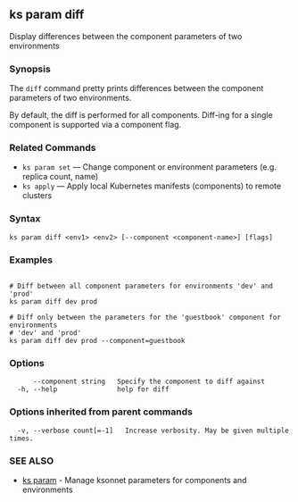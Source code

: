 ## ks param diff

Display differences between the component parameters of two environments

### Synopsis


The `diff` command pretty prints differences between the component parameters
of two environments.

By default, the diff is performed for all components. Diff-ing for a single component
is supported via a component flag.

### Related Commands

* `ks param set` — Change component or environment parameters (e.g. replica count, name)
* `ks apply` — Apply local Kubernetes manifests (components) to remote clusters

### Syntax


```
ks param diff <env1> <env2> [--component <component-name>] [flags]
```

### Examples

```

# Diff between all component parameters for environments 'dev' and 'prod'
ks param diff dev prod

# Diff only between the parameters for the 'guestbook' component for environments
# 'dev' and 'prod'
ks param diff dev prod --component=guestbook
```

### Options

```
      --component string   Specify the component to diff against
  -h, --help               help for diff
```

### Options inherited from parent commands

```
  -v, --verbose count[=-1]   Increase verbosity. May be given multiple times.
```

### SEE ALSO

* [ks param](ks_param.md)	 - Manage ksonnet parameters for components and environments

